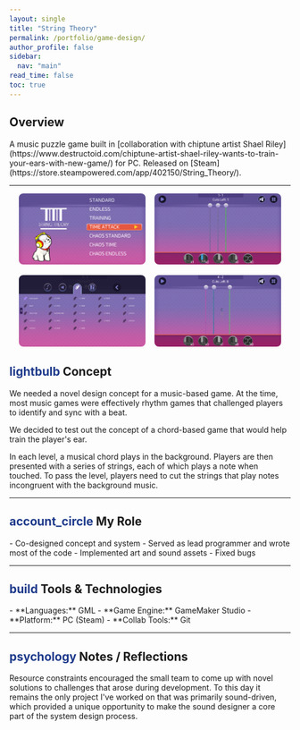 ```yaml
---
layout: single
title: "String Theory"
permalink: /portfolio/game-design/
author_profile: false
sidebar:
  nav: "main"
read_time: false
toc: true
---
```

<h2 class="section-header">Overview  </h2>
A music puzzle game built in [collaboration with chiptune artist Shael Riley](https://www.destructoid.com/chiptune-artist-shael-riley-wants-to-train-your-ears-with-new-game/) for PC. Released on [Steam](https://store.steampowered.com/app/402150/String_Theory/).  

---
<div style="display: flex; flex-wrap: wrap; gap: 16px; justify-content: center;">

  <a href="/assets/images/string-theory-1.png" data-lightbox="game-gallery" data-title="Main menu and title screen" style="flex: 1 1 45%; max-width: 45%;">
    <img src="/assets/images/string-theory-1.png" alt="Main menu" style="width: 100%; border-radius: 8px;" />
  </a>

  <a href="/assets/images/string-theory-2.png" data-lightbox="game-gallery" data-title="Core puzzle interface with logic wires" style="flex: 1 1 45%; max-width: 45%;">
    <img src="/assets/images/string-theory-2.png" alt="Puzzle interface" style="width: 100%; border-radius: 8px;" />
  </a>

  <a href="/assets/images/string-theory-3.png" data-lightbox="game-gallery" data-title="Progression map and difficulty levels" style="flex: 1 1 45%; max-width: 45%;">
    <img src="/assets/images/string-theory-3.png" alt="Progression map" style="width: 100%; border-radius: 8px;" />
  </a>

  <a href="/assets/images/string-theory-4.png" data-lightbox="game-gallery" data-title="Settings screen with audio controls" style="flex: 1 1 45%; max-width: 45%;">
    <img src="/assets/images/string-theory-4.png" alt="Settings screen" style="width: 100%; border-radius: 8px;" />
  </a>

</div>

<h2 class="section-header"><span class="material-symbols-outlined" style="color: #1e3a8a;">lightbulb</span> Concept</h2>
<div class="callout-block">
We needed a novel design concept for a music-based game. At the time, most music games were effectively rhythm games that challenged players to identify and sync with a beat. 

We decided to test out the concept of a chord-based game that would help train the player's ear. 

In each level, a musical chord plays in the background. Players are then presented with a series of strings, each of which plays a note when touched. To pass the level, players need to cut the strings that play notes incongruent with the background music. </div>

---

<h2 class="section-header"><span class="material-symbols-outlined" style="color: #1e3a8a;">account_circle</span> My Role </h2> 
- Co-designed concept and system 
- Served as lead programmer and wrote most of the code  
- Implemented art and sound assets
- Fixed bugs

---

<h2 class="section-header"><span class="material-symbols-outlined" style="color: #1e3a8a;">build</span> Tools & Technologies </h2>
- **Languages:** GML
- **Game Engine:** GameMaker Studio 
- **Platform:** PC (Steam) 
- **Collab Tools:** Git

---

## <span class="material-symbols-outlined" style="color: #1e3a8a;">psychology</span> Notes / Reflections
Resource constraints encouraged the small team to come up with novel solutions to challenges that arose during development. To this day it remains the only project I've worked on that was primarily sound-driven, which provided a unique opportunity to make the sound designer a core part of the system design process. 
